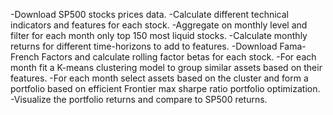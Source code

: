 -Download SP500 stocks prices data.
-Calculate different technical indicators and features for each stock.
-Aggregate on monthly level and filter for each month only top 150 most liquid stocks.
-Calculate monthly returns for different time-horizons to add to features.
-Download Fama-French Factors and calculate rolling factor betas for each stock.
-For each month fit a K-means clustering model to group similar assets based on their features.
-For each month select assets based on the cluster and form a portfolio based on efficient Frontier max sharpe ratio portfolio optimization.
-Visualize the portfolio returns and compare to SP500 returns.
